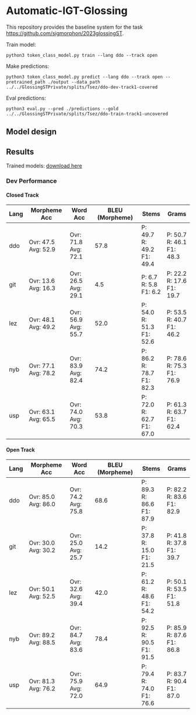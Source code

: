# Automatic-IGT-Glossing
This repository provides the baseline system for the task https://github.com/sigmorphon/2023glossingST. 

Train model:

```shell
python3 token_class_model.py train --lang ddo --track open
```

Make predictions:

```shell
python3 token_class_model.py predict --lang ddo --track open --pretrained_path ./output --data_path ../../GlossingSTPrivate/splits/Tsez/ddo-dev-track1-covered
```

Eval predictions:

```shell
python3 eval.py --pred ./predictions --gold ../../GlossingSTPrivate/splits/Tsez/ddo-train-track1-uncovered
```

## Model design

## Results

Trained models: [download here](https://o365coloradoedu-my.sharepoint.com/:f:/g/personal/migi8081_colorado_edu/EhzVMGQwS_5GuV4R1BZYbVIBJbj0zHi09t85zGRuAwEkbw?e=iEIIfH)

### Dev Performance
#### Closed Track
| Lang | Morpheme Acc| Word Acc | BLEU (Morpheme) | Stems | Grams |
| --- | --- | --- | --- | --- | --- |
| ddo | Ovr: 47.5<br>Avg: 52.9 | Ovr: 71.8<br>Avg: 72.1 | 57.8 | P: 49.7<br>R: 49.2<br>F1: 49.4 | P: 50.7<br>R: 46.1<br>F1: 48.3 |
| git | Ovr: 13.6<br>Avg: 16.3 | Ovr: 26.5<br>Avg: 29.1 | 4.5 | P: 6.7<br>R: 5.8<br>F1: 6.2 | P: 22.2<br>R: 17.6<br>F1: 19.7 |]
| lez | Ovr: 48.1<br>Avg: 49.2 | Ovr: 56.9<br>Avg: 55.7 | 52.0 | P: 54.0<br>R: 51.3<br>F1: 52.6 | P: 53.5<br>R: 40.7<br>F1: 46.2 |
| nyb | Ovr: 77.1<br>Avg: 78.2 | Ovr: 83.9<br>Avg: 82.4 | 74.2 | P: 86.2<br>R: 78.7<br>F1: 82.3 | P: 78.6<br>R: 75.3<br>F1: 76.9 |
| usp | Ovr: 63.1<br>Avg: 65.5 | Ovr: 74.0<br>Avg: 70.3 | 53.8 | P: 72.0<br>R: 62.7<br>F1: 67.0 | P: 61.3<br>R: 63.7<br>F1: 62.4 |

#### Open Track
| Lang | Morpheme Acc| Word Acc | BLEU (Morpheme) | Stems | Grams |
| --- | --- | --- | --- | --- | --- |
| ddo | Ovr: 85.0<br>Avg: 86.0 | Ovr: 74.2<br>Avg: 75.8 | 68.6 | P: 89.3<br>R: 86.6<br>F1: 87.9 | P: 82.2<br>R: 83.6<br>F1: 82.9 |
| git | Ovr: 30.0<br>Avg: 30.2 | Ovr: 25.0<br>Avg: 25.7 | 14.2 | P: 37.8<br>R: 15.0<br>F1: 21.5 | P: 41.8<br>R: 37.8<br>F1: 39.7 |
| lez | Ovr: 50.1<br>Avg: 52.5 | Ovr: 32.6<br>Avg: 39.4 | 42.0 | P: 61.2<br>R: 48.6<br>F1: 54.2 | P: 50.1<br>R: 53.5<br>F1: 51.8 |
| nyb | Ovr: 89.2<br>Avg: 88.5 | Ovr: 84.7<br>Avg: 83.6 | 78.4 | P: 92.5<br>R: 90.5<br>F1: 91.5 | P: 85.9<br>R: 87.6<br>F1: 86.8 |
| usp | Ovr: 81.3<br>Avg: 76.2 | Ovr: 75.9<br>Avg: 72.0 | 64.9 | P: 79.4<br>R: 74.0<br>F1: 76.6 | P: 83.7<br>R: 90.4<br>F1: 87.0 |

